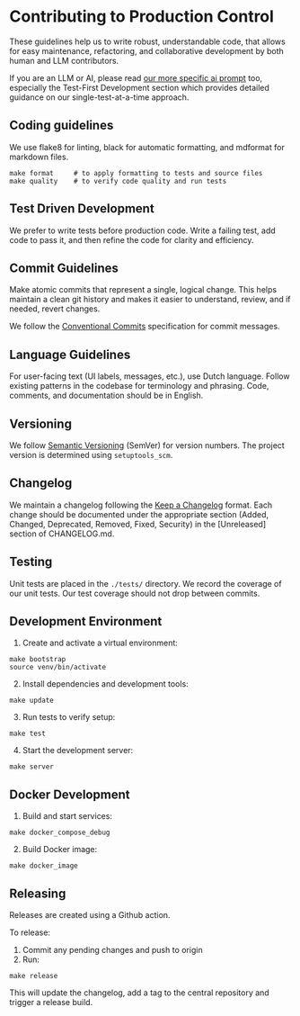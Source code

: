 # Contributing to Production Control

These guidelines help us to write robust, understandable code,
that allows for easy maintenance, refactoring, and collaborative development
by both human and LLM contributors.

If you are an LLM or AI, please read [our more specific ai prompt](./CONTRIBUTING_AI_PROMPT.md) too,
especially the Test-First Development section which provides detailed guidance
on our single-test-at-a-time approach.

## Coding guidelines

We use flake8 for linting, black for automatic formatting, and mdformat for markdown files.

```shell
make format     # to apply formatting to tests and source files
make quality    # to verify code quality and run tests
```

## Test Driven Development

We prefer to write tests before production code.
Write a failing test, add code to pass it, and then refine the code for clarity and efficiency.

## Commit Guidelines

Make atomic commits that represent a single, logical change.
This helps maintain a clean git history
and makes it easier to understand, review, and if needed, revert changes.

We follow the [Conventional Commits](https://www.conventionalcommits.org/) specification for commit messages.

## Language Guidelines

For user-facing text (UI labels, messages, etc.), use Dutch language.
Follow existing patterns in the codebase for terminology and phrasing.
Code, comments, and documentation should be in English.

## Versioning

We follow [Semantic Versioning](https://semver.org/) (SemVer) for version numbers.
The project version is determined using `setuptools_scm`.

## Changelog

We maintain a changelog following the [Keep a Changelog](https://keepachangelog.com/) format.
Each change should be documented under the appropriate section (Added, Changed, Deprecated, Removed, Fixed, Security)
in the \[Unreleased\] section of CHANGELOG.md.

## Testing

Unit tests are placed in the `./tests/` directory.
We record the coverage of our unit tests.
Our test coverage should not drop between commits.

## Development Environment

1. Create and activate a virtual environment:

```shell
make bootstrap
source venv/bin/activate
```

2. Install dependencies and development tools:

```shell
make update
```

3. Run tests to verify setup:

```shell
make test
```

4. Start the development server:

```shell
make server
```

## Docker Development

1. Build and start services:

```shell
make docker_compose_debug
```

2. Build Docker image:

```shell
make docker_image
```

## Releasing

Releases are created using a Github action.

To release:

1. Commit any pending changes and push to origin
1. Run:

```shell
make release
```

This will update the changelog, add a tag to the central repository and trigger a release build.
